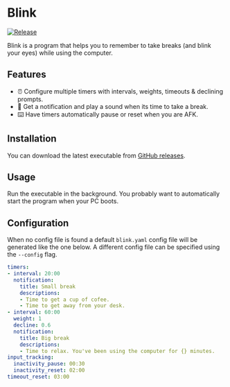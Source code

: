 # Blink

[![Release](https://github.com/rijkvp/blink/actions/workflows/release.yml/badge.svg)](https://github.com/rijkvp/blink/actions/workflows/release.yml)

Blink is a program that helps you to remember to take breaks (and blink your eyes) while using the computer. 

## Features

- ⏰ Configure multiple timers with intervals, weights, timeouts & declining prompts.
- 🔔 Get a notification and play a sound when its time to take a break.
- ⌨️ Have timers automatically pause or reset when you are AFK.

## Installation

You can download the latest executable from [GitHub releases](https://github.com/rijkvp/blink/releases).

## Usage

Run the executable in the background. 
You probably want to automatically start the program when your PC boots.

## Configuration

When no config file is found a default `blink.yaml` config file will be generated like the one below.
A different config file can be specified using the `--config` flag.

```yaml
timers:
- interval: 20:00
  notification:
    title: Small break
    descriptions:
    - Time to get a cup of cofee.
    - Time to get away from your desk.
- interval: 60:00
  weight: 1
  decline: 0.6
  notification:
    title: Big break
    descriptions:
    - Time to relax. You've been using the computer for {} minutes.
input_tracking:
  inactivity_pause: 00:30
  inactivity_reset: 02:00
timeout_reset: 03:00
```
